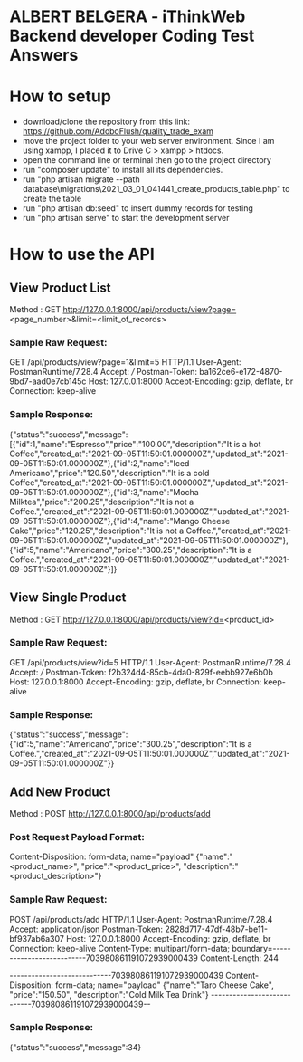 # ALBERT BELGERA - iThinkWeb Backend developer Coding Test Answers

# How to setup

- download/clone the repository from this link: https://github.com/AdoboFlush/quality_trade_exam
- move the project folder to your web server environment. Since I am using xampp, I placed it to Drive C > xampp > htdocs.
- open the command line or terminal then go to the project directory
- run "composer update" to install all its dependencies.
- run "php artisan migrate --path database\migrations\2021_03_01_041441_create_products_table.php" to create the table
- run "php artisan db:seed" to insert dummy records for testing
- run "php artisan serve" to start the development server

# How to use the API

## View Product List
Method : GET
http://127.0.0.1:8000/api/products/view?page=<page_number>&limit=<limit_of_records>

### Sample Raw Request:

GET /api/products/view?page=1&limit=5 HTTP/1.1
User-Agent: PostmanRuntime/7.28.4
Accept: */*
Postman-Token: ba162ce6-e172-4870-9bd7-aad0e7cb145c
Host: 127.0.0.1:8000
Accept-Encoding: gzip, deflate, br
Connection: keep-alive
 
### Sample Response:
{"status":"success","message":[{"id":1,"name":"Espresso","price":"100.00","description":"It is a hot Coffee","created_at":"2021-09-05T11:50:01.000000Z","updated_at":"2021-09-05T11:50:01.000000Z"},{"id":2,"name":"Iced Americano","price":"120.50","description":"It is a cold Coffee","created_at":"2021-09-05T11:50:01.000000Z","updated_at":"2021-09-05T11:50:01.000000Z"},{"id":3,"name":"Mocha Milktea","price":"200.25","description":"It is not a Coffee.","created_at":"2021-09-05T11:50:01.000000Z","updated_at":"2021-09-05T11:50:01.000000Z"},{"id":4,"name":"Mango Cheese Cake","price":"120.25","description":"It is not a Coffee.","created_at":"2021-09-05T11:50:01.000000Z","updated_at":"2021-09-05T11:50:01.000000Z"},{"id":5,"name":"Americano","price":"300.25","description":"It is a Coffee.","created_at":"2021-09-05T11:50:01.000000Z","updated_at":"2021-09-05T11:50:01.000000Z"}]}

#####

## View Single Product
Method : GET
http://127.0.0.1:8000/api/products/view?id=<product_id>

### Sample Raw Request:

GET /api/products/view?id=5 HTTP/1.1
User-Agent: PostmanRuntime/7.28.4
Accept: */*
Postman-Token: f2b324d4-85cb-4da0-829f-eebb927e6b0b
Host: 127.0.0.1:8000
Accept-Encoding: gzip, deflate, br
Connection: keep-alive
 
### Sample Response:
{"status":"success","message":{"id":5,"name":"Americano","price":"300.25","description":"It is a Coffee.","created_at":"2021-09-05T11:50:01.000000Z","updated_at":"2021-09-05T11:50:01.000000Z"}}

#####

## Add New Product
Method : POST
http://127.0.0.1:8000/api/products/add

### Post Request Payload Format:
Content-Disposition: form-data; name="payload"
{"name":"<product_name>", "price":"<product_price>", "description":"<product_description>"}

### Sample Raw Request:

POST /api/products/add HTTP/1.1
User-Agent: PostmanRuntime/7.28.4
Accept: application/json
Postman-Token: 2828d717-47df-48b7-be11-bf937ab6a307
Host: 127.0.0.1:8000
Accept-Encoding: gzip, deflate, br
Connection: keep-alive
Content-Type: multipart/form-data; boundary=--------------------------703980861191072939000439
Content-Length: 244
 
----------------------------703980861191072939000439
Content-Disposition: form-data; name="payload"
{"name":"Taro Cheese Cake", "price":"150.50", "description":"Cold Milk Tea Drink"}
----------------------------703980861191072939000439--
 
### Sample Response: 
{"status":"success","message":34}
